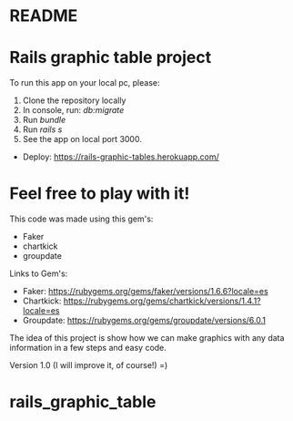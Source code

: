 # README

# Rails graphic table project

To run this app on your local pc, please:
1) Clone the repository locally
2) In console, run: *db:migrate*
3) Run *bundle*
4) Run *rails s*
5) See the app on local port 3000.

* Deploy: https://rails-graphic-tables.herokuapp.com/

# Feel free to play with it!

This code was made using this gem's:
 * Faker
 * chartkick
 * groupdate

Links to Gem's:
 * Faker: https://rubygems.org/gems/faker/versions/1.6.6?locale=es
 * Chartkick: https://rubygems.org/gems/chartkick/versions/1.4.1?locale=es
 * Groupdate: https://rubygems.org/gems/groupdate/versions/6.0.1

The idea of this project is show how we can make graphics with any data information in a few steps and easy code.

Version 1.0 (I will improve it, of course!) =)


# rails_graphic_table
